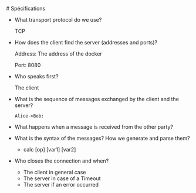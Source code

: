 # Spécifications

* What transport protocol do we use?

  TCP

* How does the client find the server (addresses and ports)?

  Address: The address of the docker

  Port: 8080

* Who speaks first?

  The client

* What is the sequence of messages exchanged by the client and the server?

  ```sequence
  Alice->Bob:
  
  ```

* What happens when a message is received from the other party?

* What is the syntax of the messages? How we generate and parse them?

  * calc [op] [var1] [var2]

* Who closes the connection and when?

  * The client in general case
  * The server in case of a Timeout
  * The server if an error occurred